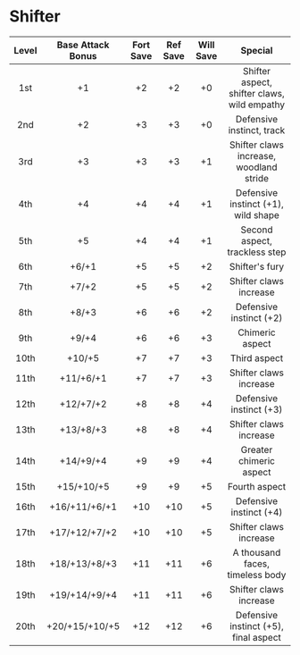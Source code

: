# Shifter
| Level | Base Attack Bonus | Fort Save | Ref Save | Will Save |                   Special                   |
|:-----:|:-----------------:|:---------:|:--------:|:---------:|:-------------------------------------------:|
|  1st  |         +1        |     +2    |    +2    |     +0    | Shifter aspect, shifter claws, wild empathy |
|  2nd  |         +2        |     +3    |    +3    |     +0    |          Defensive instinct, track          |
|  3rd  |         +3        |     +3    |    +3    |     +1    |   Shifter claws increase, woodland stride   |
|  4th  |         +4        |     +4    |    +4    |     +1    |     Defensive instinct (+1), wild shape     |
|  5th  |         +5        |     +4    |    +4    |     +1    |        Second aspect, trackless step        |
|  6th  |       +6/+1       |     +5    |    +5    |     +2    |                Shifter's fury               |
|  7th  |       +7/+2       |     +5    |    +5    |     +2    |            Shifter claws increase           |
|  8th  |       +8/+3       |     +6    |    +6    |     +2    |           Defensive instinct (+2)           |
|  9th  |       +9/+4       |     +6    |    +6    |     +3    |               Chimeric aspect               |
|  10th |       +10/+5      |     +7    |    +7    |     +3    |                 Third aspect                |
|  11th |     +11/+6/+1     |     +7    |    +7    |     +3    |            Shifter claws increase           |
|  12th |     +12/+7/+2     |     +8    |    +8    |     +4    |           Defensive instinct (+3)           |
|  13th |     +13/+8/+3     |     +8    |    +8    |     +4    |            Shifter claws increase           |
|  14th |     +14/+9/+4     |     +9    |    +9    |     +4    |           Greater chimeric aspect           |
|  15th |     +15/+10/+5    |     +9    |    +9    |     +5    |                Fourth aspect                |
|  16th |   +16/+11/+6/+1   |    +10    |    +10   |     +5    |           Defensive instinct (+4)           |
|  17th |   +17/+12/+7/+2   |    +10    |    +10   |     +5    |            Shifter claws increase           |
|  18th |   +18/+13/+8/+3   |    +11    |    +11   |     +6    |       A thousand faces, timeless body       |
|  19th |   +19/+14/+9/+4   |    +11    |    +11   |     +6    |            Shifter claws increase           |
|  20th |   +20/+15/+10/+5  |    +12    |    +12   |     +6    |    Defensive instinct (+5), final aspect    |
